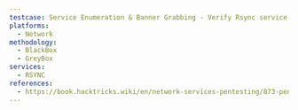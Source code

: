 ```yaml
---
testcase: Service Enumeration & Banner Grabbing - Verify Rsync service banner by connecting manually with Netcat (nc -vn <IP> 873) and expect banner like @RSYNCD; 31.0
platforms: 
  - Network
methodology: 
  - BlackBox
  - GreyBox
services:
  - RSYNC
references:
  - https://book.hacktricks.wiki/en/network-services-pentesting/873-pentesting-rsync.html
---
```


